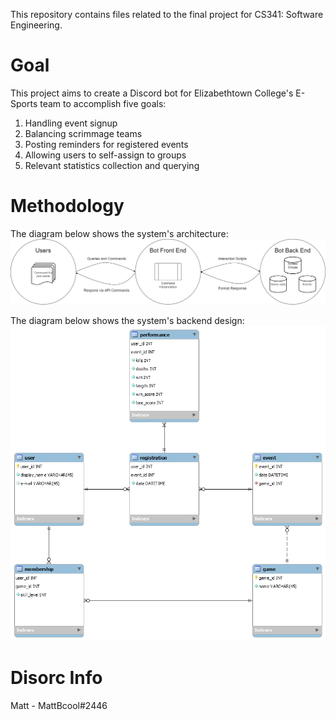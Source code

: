 This repository contains files related to the final project for CS341: Software Engineering.

# Goal  
This project aims to create a Discord bot for Elizabethtown College's E-Sports team to accomplish five goals:  
1. Handling event signup  
2. Balancing scrimmage teams  
3. Posting reminders for registered events  
4. Allowing users to self-assign to groups  
5. Relevant statistics collection and querying  

# Methodology  
The diagram below shows the system's architecture:  
![architecture](https://github.com/jonwiseman/LFJ/raw/master/Docs/Images/LFJ%20Overview.png)

The diagram below shows the system's backend design:
![backend](https://github.com/jonwiseman/LFJ/raw/master/Docs/Images/Database.png)

# Disorc Info
Matt - MattBcool#2446

